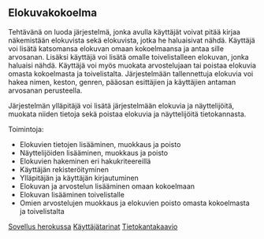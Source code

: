 ## Elokuvakokoelma

Tehtävänä on luoda järjestelmä, jonka avulla käyttäjät voivat pitää kirjaa näkemistään elokuvista sekä elokuvista, jotka he haluaisivat nähdä. Käyttäjä voi lisätä katsomansa elokuvan omaan kokoelmaansa ja antaa sille arvosanan. Lisäksi käyttäjä voi lisätä omalle toivelistalleen elokuvan, jonka haluaisi nähdä. Käyttäjä voi myös muokata arvostelujaan tai poistaa elokuvia omasta kokoelmasta ja toivelistalta. Järjestelmään tallennettuja elokuvia voi hakea nimen, keston, genren, pääosan esittäjien ja käyttäjien antaman arvosanan perusteella.

Järjestelmän ylläpitäjä voi lisätä järjestelmään elokuvia ja näyttelijöitä, muokata niiden tietoja sekä poistaa elokuvia ja näyttelijöitä tietokannasta.

Toimintoja:
- Elokuvien tietojen lisääminen, muokkaus ja poisto
- Näyttelijöiden lisääminen, muokkaus ja poisto
- Elokuvien hakeminen eri hakukriteereillä
- Käyttäjän rekisteröityminen
- Ylläpitäjän ja käyttäjän kirjautuminen
- Elokuvan ja arvostelun lisääminen omaan kokoelmaan
- Elokuvan lisääminen toivelistalle
- Omien arvostelujen muokkaus ja elokuvien poisto omasta kokoelmasta ja toivelistalta
 
[Sovellus herokussa](https://powerful-lowlands-11008.herokuapp.com/)
[Käyttäjätarinat](documentation/user_stories.md)
[Tietokantakaavio](documentation/database_diagram.png)
